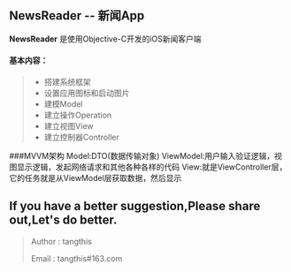 NewsReader -- 新闻App
------

**NewsReader** 是使用Objective-C开发的iOS新闻客户端

#### 基本内容：
> * 搭建系统框架
> * 设置应用图标和启动图片
> * 建模Model
> * 建立操作Operation
> * 建立视图View
> * 建立控制器Controller

###MVVM架构
Model:DTO(数据传输对象)
ViewModel:用户输入验证逻辑，视图显示逻辑，发起网络请求和其他各种各样的代码
View:就是ViewController层，它的任务就是从ViewModel层获取数据，然后显示


## If you have a better suggestion,Please share out,Let's do better.
> Author : tangthis
>
> Email  : tangthis#163.com